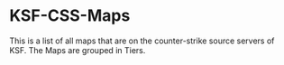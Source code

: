# KSF-CSS-Maps
This is a list of all maps that are on the counter-strike source servers of KSF. The Maps are grouped in Tiers.
